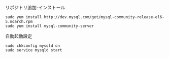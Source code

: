 リポジトリ追加-インストール
```
sudo yum install http://dev.mysql.com/get/mysql-community-release-el6-5.noarch.rpm
sudo yum install mysql-community-server
```

自動起動設定
```
sudo chkconfig mysqld on
sudo service mysqld start
```
